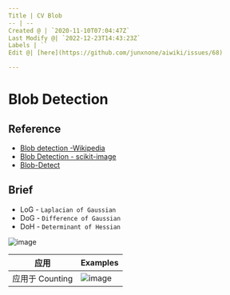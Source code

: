 ```yaml
---
Title | CV Blob
-- | --
Created @ | `2020-11-10T07:04:47Z`
Last Modify @| `2022-12-23T14:43:23Z`
Labels | ``
Edit @| [here](https://github.com/junxnone/aiwiki/issues/68)

---
```

# Blob Detection

## Reference
- [Blob detection -Wikipedia](https://en.wikipedia.org/wiki/Blob_detection)
- [Blob Detection - scikit-image](https://scikit-image.org/docs/dev/auto_examples/features_detection/plot_blob.html#sphx-glr-auto-examples-features-detection-plot-blob-py)
- [Blob-Detect](https://www.cnblogs.com/brt3/p/11421191.html)

## Brief

- LoG - `Laplacian of Gaussian`
- DoG - `Difference of Gaussian`
- DoH - `Determinant of Hessian`


![image](https://user-images.githubusercontent.com/2216970/98642334-43714600-2368-11eb-8ed9-c46e9b405a9a.png)


应用 | Examples
-- | --
应用于 Counting | ![image](https://user-images.githubusercontent.com/2216970/98645639-3acf3e80-236d-11eb-9b6b-336b301c7118.png)

